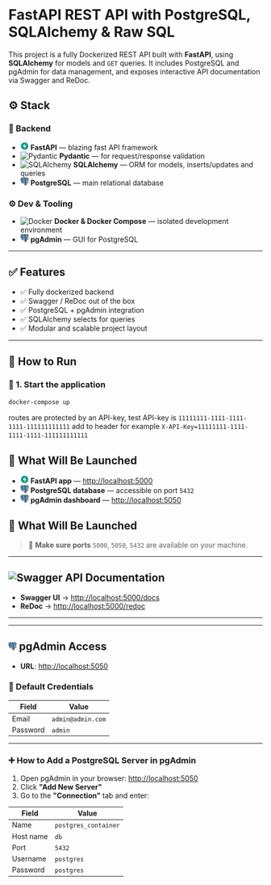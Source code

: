 # FastAPI REST API with PostgreSQL, SQLAlchemy & Raw SQL

This project is a fully Dockerized REST API built with **FastAPI**, using **SQLAlchemy** for models and `GET` queries. It includes PostgreSQL and pgAdmin for data management, and exposes interactive API documentation via Swagger and ReDoc.

## ⚙️ Stack

### 🧠 Backend

- <img src="https://raw.githubusercontent.com/github/explore/main/topics/fastapi/fastapi.png" alt="FastAPI" width="16" height="16" /> **FastAPI** — blazing fast API framework
- <img src="https://avatars.githubusercontent.com/u/110818415?s=200&v=4" alt="Pydantic" width="16" /> **Pydantic** — for request/response validation
- <img src="https://www.sqlalchemy.org/img/sqla_logo.png" alt="SQLAlchemy" width="64" /> **SQLAlchemy** — ORM for models, inserts/updates and queries
- <img src="https://raw.githubusercontent.com/github/explore/main/topics/postgresql/postgresql.png" alt="PostgreSQL" width="16" /> **PostgreSQL** — main relational database

### ⚙️ Dev & Tooling

- <img src="https://cdn4.iconfinder.com/data/icons/logos-and-brands/512/97_Docker_logo_logos-512.png" alt="Docker" width="16" /> **Docker & Docker Compose** — isolated development environment
- <img src="https://raw.githubusercontent.com/github/explore/main/topics/postgresql/postgresql.png" alt="PostgreSQL" width="16" /> **pgAdmin** — GUI for PostgreSQL

---

## ✅ Features

- ✅ Fully dockerized backend
- ✅ Swagger / ReDoc out of the box
- ✅ PostgreSQL + pgAdmin integration
- ✅ SQLAlchemy selects for queries
- ✅ Modular and scalable project layout

---

## 🚀 How to Run

### 🔧 1. Start the application

```bash
docker-compose up
```

routes are protected by an API-key, test API-key is `11111111-1111-1111-1111-111111111111`
add to header for example `X-API-Key=11111111-1111-1111-1111-111111111111`

## 🚀 What Will Be Launched

- <img src="https://raw.githubusercontent.com/github/explore/main/topics/fastapi/fastapi.png" alt="FastAPI" width="16" height="16" /> **FastAPI app** — [http://localhost:5000](http://localhost:5000)
- <img src="https://raw.githubusercontent.com/github/explore/main/topics/postgresql/postgresql.png" alt="PostgreSQL" width="16" /> **PostgreSQL database** — accessible on port `5432`
- <img src="https://raw.githubusercontent.com/github/explore/main/topics/postgresql/postgresql.png" alt="PostgreSQL" width="16" /> **pgAdmin dashboard** — [http://localhost:5050](http://localhost:5050)

## 🚀 What Will Be Launched

> 📌 **Make sure ports** `5000`, `5050`, `5432` are available on your machine.

---

## <img src="https://static-00.iconduck.com/assets.00/swagger-icon-2048x2048-563qbzey.png" alt="Swagger" width="16" /> API Documentation

- **Swagger UI** → [http://localhost:5000/docs](http://localhost:5000/docs)
- **ReDoc** → [http://localhost:5000/redoc](http://localhost:5000/redoc)

---

---

## <img src="https://raw.githubusercontent.com/github/explore/main/topics/postgresql/postgresql.png" alt="PostgreSQL" width="16" /> pgAdmin Access

- **URL**: [http://localhost:5050](http://localhost:5050)

### 🔐 Default Credentials

| Field    | Value             |
| -------- | ----------------- |
| Email    | `admin@admin.com` |
| Password | `admin`           |

---

### ➕ How to Add a PostgreSQL Server in pgAdmin

1. Open pgAdmin in your browser: [http://localhost:5050](http://localhost:5050)
2. Click **"Add New Server"**
3. Go to the **"Connection"** tab and enter:

| Field     | Value                |
| --------- | -------------------- |
| Name      | `postgres_container` |
| Host name | `db`                 |
| Port      | `5432`               |
| Username  | `postgres`           |
| Password  | `postgres`           |
